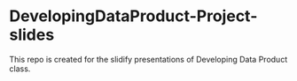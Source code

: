 # DevelopingDataProduct-Project-slides

This repo is created for the slidify presentations of Developing Data Product class.

